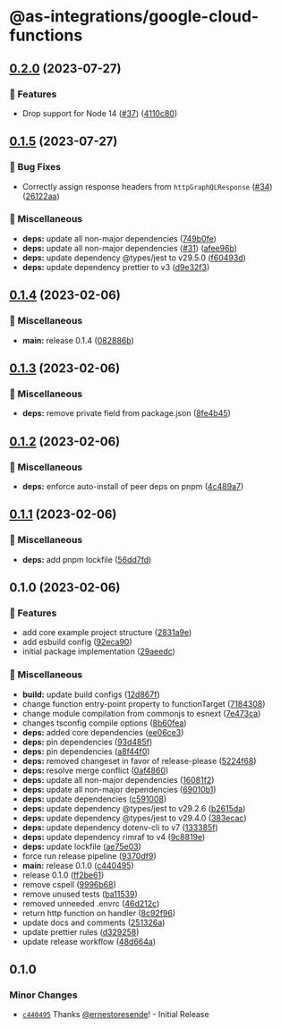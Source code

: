 # @as-integrations/google-cloud-functions

## [0.2.0](https://github.com/apollo-server-integrations/apollo-server-integration-google-cloud-functions/compare/v0.1.5...v0.2.0) (2023-07-27)


### 🔖 Features

* Drop support for Node 14 ([#37](https://github.com/apollo-server-integrations/apollo-server-integration-google-cloud-functions/issues/37)) ([4110c80](https://github.com/apollo-server-integrations/apollo-server-integration-google-cloud-functions/commit/4110c80ae23f82c94465e547077e7cdbb7cb0564))

## [0.1.5](https://github.com/apollo-server-integrations/apollo-server-integration-google-cloud-functions/compare/v0.1.4...v0.1.5) (2023-07-27)


### 🐛 Bug Fixes

* Correctly assign response headers from `httpGraphQLResponse` ([#34](https://github.com/apollo-server-integrations/apollo-server-integration-google-cloud-functions/issues/34)) ([26122aa](https://github.com/apollo-server-integrations/apollo-server-integration-google-cloud-functions/commit/26122aa4923a63ab6b27e42755034a0515a7d4f7))


### 🧹 Miscellaneous

* **deps:** update all non-major dependencies ([749b0fe](https://github.com/apollo-server-integrations/apollo-server-integration-google-cloud-functions/commit/749b0fe97cdeff666cd2e7003d39609bc59c442f))
* **deps:** update all non-major dependencies ([#31](https://github.com/apollo-server-integrations/apollo-server-integration-google-cloud-functions/issues/31)) ([afee96b](https://github.com/apollo-server-integrations/apollo-server-integration-google-cloud-functions/commit/afee96b067a057e4af4101ca1fdd7f3b9c94e84b))
* **deps:** update dependency @types/jest to v29.5.0 ([f60493d](https://github.com/apollo-server-integrations/apollo-server-integration-google-cloud-functions/commit/f60493d4d6e0c03bcff2b6b70ab96bba36ddbed9))
* **deps:** update dependency prettier to v3 ([d9e32f3](https://github.com/apollo-server-integrations/apollo-server-integration-google-cloud-functions/commit/d9e32f3296772e5adaa1c16eaa7a3d653927d06d))

## [0.1.4](https://github.com/apollo-server-integrations/apollo-server-integration-google-cloud-functions/compare/v0.1.3...v0.1.4) (2023-02-06)


### 🧹 Miscellaneous

* **main:** release 0.1.4 ([082886b](https://github.com/apollo-server-integrations/apollo-server-integration-google-cloud-functions/commit/082886b2f8f7f895ab589e8ac9bcc78b854363fe))

## [0.1.3](https://github.com/apollo-server-integrations/apollo-server-integration-google-cloud-functions/compare/v0.1.2...v0.1.3) (2023-02-06)


### 🧹 Miscellaneous

* **deps:** remove private field from package.json ([8fe4b45](https://github.com/apollo-server-integrations/apollo-server-integration-google-cloud-functions/commit/8fe4b456fd7b39b33bc0305761ab27413daedf23))

## [0.1.2](https://github.com/apollo-server-integrations/apollo-server-integration-google-cloud-functions/compare/v0.1.1...v0.1.2) (2023-02-06)


### 🧹 Miscellaneous

* **deps:** enforce auto-install of peer deps on pnpm ([4c489a7](https://github.com/apollo-server-integrations/apollo-server-integration-google-cloud-functions/commit/4c489a7d03241442ac74d8050d8751fd5bbb8b1d))

## [0.1.1](https://github.com/apollo-server-integrations/apollo-server-integration-google-cloud-functions/compare/v0.1.0...v0.1.1) (2023-02-06)


### 🧹 Miscellaneous

* **deps:** add pnpm lockfile ([56dd7fd](https://github.com/apollo-server-integrations/apollo-server-integration-google-cloud-functions/commit/56dd7fd5fbb1d8c40d4ee8fde5e9b9e14c84059e))

## 0.1.0 (2023-02-06)


### 🔖 Features

* add core example project structure ([2831a9e](https://github.com/apollo-server-integrations/apollo-server-integration-google-cloud-functions/commit/2831a9efe60d054ea3ed807b84a997009f1ebac2))
* add esbuild config ([92eca90](https://github.com/apollo-server-integrations/apollo-server-integration-google-cloud-functions/commit/92eca905e42cfaefa2f4c030b5552c1ae7595b5e))
* initial package implementation ([29aeedc](https://github.com/apollo-server-integrations/apollo-server-integration-google-cloud-functions/commit/29aeedcbcefac210ad72d69bcee7023aa9c236d6))


### 🧹 Miscellaneous

* **build:** update build configs ([12d867f](https://github.com/apollo-server-integrations/apollo-server-integration-google-cloud-functions/commit/12d867f9154c2151bb863de04b3fd973674dd4c8))
* change function entry-point property to functionTarget ([7184308](https://github.com/apollo-server-integrations/apollo-server-integration-google-cloud-functions/commit/71843083efe340bcb3e94651e40e471c2c139b9b))
* change module compilation from commonjs to esnext ([7e473ca](https://github.com/apollo-server-integrations/apollo-server-integration-google-cloud-functions/commit/7e473ca4ce440a0eacfc122a4fe1dac1c9b1005c))
* changes tsconfig compile options ([8b60fea](https://github.com/apollo-server-integrations/apollo-server-integration-google-cloud-functions/commit/8b60fea296cd613e8309eb91f899cd3ed16284b5))
* **deps:** added core dependencies ([ee06ce3](https://github.com/apollo-server-integrations/apollo-server-integration-google-cloud-functions/commit/ee06ce32e0a2445d9eca343c2c496e3b4b703b12))
* **deps:** pin dependencies ([93d485f](https://github.com/apollo-server-integrations/apollo-server-integration-google-cloud-functions/commit/93d485f21c3cbe1ba4237d3338e25974bfe3b606))
* **deps:** pin dependencies ([a8f44f0](https://github.com/apollo-server-integrations/apollo-server-integration-google-cloud-functions/commit/a8f44f0275600f90ae02e5de2cd1566376cf524a))
* **deps:** removed changeset in favor of release-please ([5224f68](https://github.com/apollo-server-integrations/apollo-server-integration-google-cloud-functions/commit/5224f68d63c21cd1d766789c95051bdc4822f4f0))
* **deps:** resolve merge conflict ([0af4860](https://github.com/apollo-server-integrations/apollo-server-integration-google-cloud-functions/commit/0af48609857d98caaae30458866186ba0071949d))
* **deps:** update all non-major dependencies ([16081f2](https://github.com/apollo-server-integrations/apollo-server-integration-google-cloud-functions/commit/16081f244a8bc8667cf306d79644ca4be69a974b))
* **deps:** update all non-major dependencies ([69010b1](https://github.com/apollo-server-integrations/apollo-server-integration-google-cloud-functions/commit/69010b1f20d1e8299643502e09428bf1dcdfbcf1))
* **deps:** update dependencies ([c591008](https://github.com/apollo-server-integrations/apollo-server-integration-google-cloud-functions/commit/c591008984aa158274616a9a3931bb393a0f0104))
* **deps:** update dependency @types/jest to v29.2.6 ([b2615da](https://github.com/apollo-server-integrations/apollo-server-integration-google-cloud-functions/commit/b2615dad2d3912da73e748c1f1dedee3a9f72949))
* **deps:** update dependency @types/jest to v29.4.0 ([383ecac](https://github.com/apollo-server-integrations/apollo-server-integration-google-cloud-functions/commit/383ecacea2b672708271d386d6af2dd1535e1128))
* **deps:** update dependency dotenv-cli to v7 ([133385f](https://github.com/apollo-server-integrations/apollo-server-integration-google-cloud-functions/commit/133385f9fe9e30108ae85c8517f3ffd81ac40e97))
* **deps:** update dependency rimraf to v4 ([9c8819e](https://github.com/apollo-server-integrations/apollo-server-integration-google-cloud-functions/commit/9c8819eea7c6a8bb7a1a97b679fd61d485d264b7))
* **deps:** update lockfile ([ae75e03](https://github.com/apollo-server-integrations/apollo-server-integration-google-cloud-functions/commit/ae75e03b63ef153c1df3ce56db9f81495509cbdd))
* force run release pipeline ([9370df9](https://github.com/apollo-server-integrations/apollo-server-integration-google-cloud-functions/commit/9370df999012d17860f171bb1cfe03328721c496))
* **main:** release 0.1.0 ([c440495](https://github.com/apollo-server-integrations/apollo-server-integration-google-cloud-functions/commit/c44049592f3a00a9d0bcbfa9da605051e9ded169))
* release 0.1.0 ([ff2be61](https://github.com/apollo-server-integrations/apollo-server-integration-google-cloud-functions/commit/ff2be6166d2cfa14122b25edd6bc8e329da67709))
* remove cspell ([9996b68](https://github.com/apollo-server-integrations/apollo-server-integration-google-cloud-functions/commit/9996b68bc60dc68bea5c4c28060dc24a799bab37))
* remove unused tests ([ba11539](https://github.com/apollo-server-integrations/apollo-server-integration-google-cloud-functions/commit/ba11539fe0010e67740892e966c07086d89f2bc4))
* removed unneeded .envrc ([46d212c](https://github.com/apollo-server-integrations/apollo-server-integration-google-cloud-functions/commit/46d212c7155fb8382e862cb049a8238b77aee5f6))
* return http function on handler ([8c92f96](https://github.com/apollo-server-integrations/apollo-server-integration-google-cloud-functions/commit/8c92f961f8b39a3fc37e169ee968ed3710730f78))
* update docs and comments ([251326a](https://github.com/apollo-server-integrations/apollo-server-integration-google-cloud-functions/commit/251326aff4f3759be743d8d0908b83cb7182ff37))
* update prettier rules ([d329258](https://github.com/apollo-server-integrations/apollo-server-integration-google-cloud-functions/commit/d329258245b508ecdb6e240af7667fa06af6f79d))
* update release workflow ([48d664a](https://github.com/apollo-server-integrations/apollo-server-integration-google-cloud-functions/commit/48d664aa4919faad97e42ae4ea21f2d3a3a24bc3))

## 0.1.0

### Minor Changes

- [`c440495`](https://github.com/apollo-server-integrations/apollo-server-integration-google-cloud-functions/commit/c44049592f3a00a9d0bcbfa9da605051e9ded169) Thanks [@ernestoresende](https://github.com/ernestoresende)! - Initial Release

